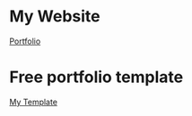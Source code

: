 # My Website
<a href="https://mihaelashemshirova.github.io/mshportfolio.github.io/">Portfolio</a>

# Free portfolio template 
<a href="https://html5up.net/dimension/">My Template</a>